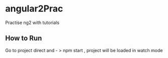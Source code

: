 # angular2Prac
Practise ng2 with tutorials

## How to Run
Go to project direct and - > npm start   , project will be loaded in watch mode
